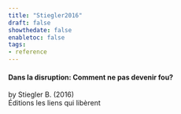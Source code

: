```yaml
---
title: "Stiegler2016"
draft: false
showthedate: false
enabletoc: false
tags:
- reference
---
```


#### **Dans la disruption: Comment ne pas devenir fou?**     
by Stiegler B. (2016)         
Éditions les liens qui libèrent      


